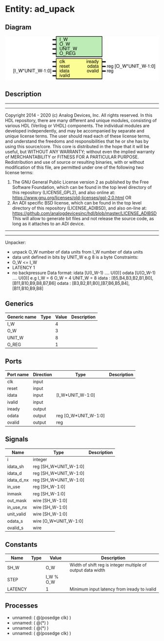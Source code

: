 # Entity: ad_upack

## Diagram

![Diagram](ad_upack.svg "Diagram")
## Description

***************************************************************************
 ***************************************************************************
 Copyright 2014 - 2020 (c) Analog Devices, Inc. All rights reserved.
 In this HDL repository, there are many different and unique modules, consisting
 of various HDL (Verilog or VHDL) components. The individual modules are
 developed independently, and may be accompanied by separate and unique license
 terms.
 The user should read each of these license terms, and understand the
 freedoms and responsibilities that he or she has by using this source/core.
 This core is distributed in the hope that it will be useful, but WITHOUT ANY
 WARRANTY; without even the implied warranty of MERCHANTABILITY or FITNESS FOR
 A PARTICULAR PURPOSE.
 Redistribution and use of source or resulting binaries, with or without modification
 of this file, are permitted under one of the following two license terms:
   1. The GNU General Public License version 2 as published by the
      Free Software Foundation, which can be found in the top level directory
      of this repository (LICENSE_GPL2), and also online at:
      <https://www.gnu.org/licenses/old-licenses/gpl-2.0.html>
 OR
   2. An ADI specific BSD license, which can be found in the top level directory
      of this repository (LICENSE_ADIBSD), and also on-line at:
      https://github.com/analogdevicesinc/hdl/blob/master/LICENSE_ADIBSD
      This will allow to generate bit files and not release the source code,
      as long as it attaches to an ADI device.
 ***************************************************************************
 ***************************************************************************
 Unpacker:
   - unpack O_W number of data units from I_W number of data units
   - data unit defined in bits by UNIT_W e.g 8 is a byte
 Constraints:
   - O_W <= I_W
   - LATENCY 1 
   - no backpressure
 Data format:
  idata  [U(I_W-1) .... U(0)]
  odata  [U(O_W-1) .... U(0)]
 e.g
  I_W = 6
  O_W = 4
  UNIT_W = 8
  idata : [B5,B4,B3,B2,B1,B0],[B11,B10,B9,B8,B7,B6]
  odata :                     [B3,B2,B1,B0],[B7,B6,B5,B4],[B11,B10,B9,B8]
 
## Generics

| Generic name | Type | Value | Description |
| ------------ | ---- | ----- | ----------- |
| I_W          |      | 4     |             |
| O_W          |      | 3     |             |
| UNIT_W       |      | 8     |             |
| O_REG        |      | 1     |             |
## Ports

| Port name | Direction | Type                 | Description |
| --------- | --------- | -------------------- | ----------- |
| clk       | input     |                      |             |
| reset     | input     |                      |             |
| idata     | input     | [I_W*UNIT_W-1:0]     |             |
| ivalid    | input     |                      |             |
| iready    | output    |                      |             |
| odata     | output    | reg [O_W*UNIT_W-1:0] |             |
| ovalid    | output    | reg                  |             |
## Signals

| Name       | Type                  | Description |
| ---------- | --------------------- | ----------- |
| i          | integer               |             |
| idata_sh   | reg [SH_W*UNIT_W-1:0] |             |
| idata_d    | reg [SH_W*UNIT_W-1:0] |             |
| idata_d_nx | reg [SH_W*UNIT_W-1:0] |             |
| in_use     | reg [SH_W-1:0]        |             |
| inmask     | reg [SH_W-1:0]        |             |
| out_mask   | wire [SH_W-1:0]       |             |
| in_use_nx  | wire [SH_W-1:0]       |             |
| unit_valid | wire [SH_W-1:0]       |             |
| odata_s    | wire [O_W*UNIT_W-1:0] |             |
| ovalid_s   | wire                  |             |
## Constants

| Name    | Type | Value     | Description                                                  |
| ------- | ---- | --------- | ------------------------------------------------------------ |
| SH_W    |      | O_W       | Width of shift reg is integer multiple of output data width  |
| STEP    |      | I_W % O_W |                                                              |
| LATENCY |      | 1         | Minimum input latency from iready to ivalid                  |
## Processes
- unnamed: ( @(posedge clk) )
- unnamed: ( @(*) )
- unnamed: ( @(*) )
- unnamed: ( @(posedge clk) )
